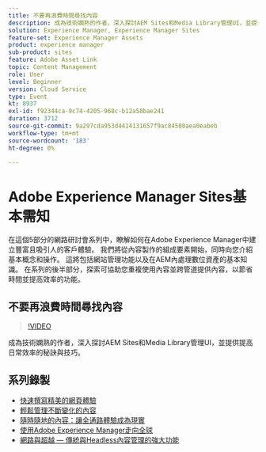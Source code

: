 ```yaml
---
title: 不要再浪費時間尋找內容
description: 成為技術嫻熟的作者，深入探討AEM Sites和Media Library管理UI，並提供提高日常效率的秘訣和技巧
solution: Experience Manager, Experience Manager Sites
feature-set: Experience Manager Assets
product: experience manager
sub-product: sites
feature: Adobe Asset Link
topic: Content Management
role: User
level: Beginner
version: Cloud Service
type: Event
kt: 8937
exl-id: f92344ca-9c74-4205-968c-b12a58bae241
duration: 3712
source-git-commit: 9a297cda953d4414131657f9ac84580aea0eabeb
workflow-type: tm+mt
source-wordcount: '183'
ht-degree: 0%

---
```


# Adobe Experience Manager Sites基本需知

在這個5部分的網路研討會系列中，瞭解如何在Adobe Experience Manager中建立豐富且吸引人的客戶體驗。 我們將從內容製作的組成要素開始，同時向您介紹基本概念和操作。 這將包括網站管理功能以及在AEM內處理數位資產的基本知識。 在系列的後半部分，探索可協助您重複使用內容並跨管道提供內容，以節省時間並提高效率的功能。

## 不要再浪費時間尋找內容

>[!VIDEO](https://video.tv.adobe.com/v/336983/?quality=12&learn=on&hidetitle=true)

成為技術嫻熟的作者，深入探討AEM Sites和Media Library管理UI，並提供提高日常效率的秘訣與技巧。

## 系列錄製

* [快速撰寫精美的網頁體驗](authoring-fundamentals.md)
* [輕鬆管理不斷變化的內容](collaboration-tools.md)
* [隨時隨地的內容：讓全通路體驗成為現實](omnichannel-experiences.md)
* [使用Adobe Experience Manager走向全球](multi-site-management-web-translation.md)
* [網路與超越 — 傳統與Headless內容管理的強大功能](traditional-headless-content-management.md)
